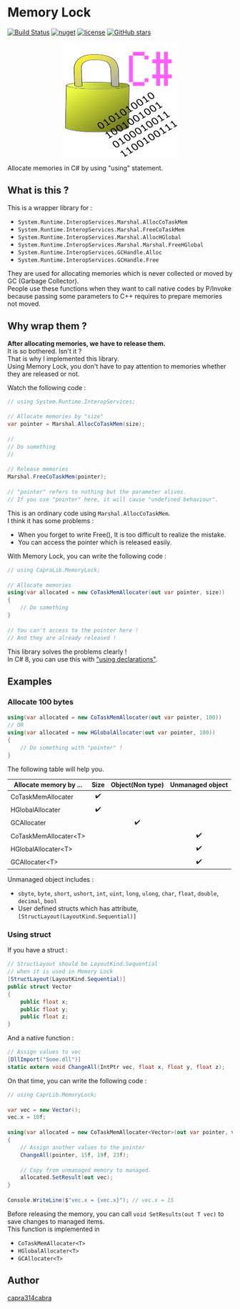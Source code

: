 # Memory Lock

[![Build Status](https://dev.azure.com/capra314cabra/MemoryLock/_apis/build/status/capra314cabra.MemoryLock?branchName=master)](https://dev.azure.com/capra314cabra/MemoryLock/_build/latest?definitionId=5&branchName=master)
[![nuget](https://img.shields.io/nuget/v/MemoryLock)](https://www.nuget.org/packages/MemoryLock/)
[![license](https://img.shields.io/github/license/capra314cabra/MemoryLock)](https://github.com/capra314cabra/MemoryLock/blob/master/LICENSE)
[![GitHub stars](https://img.shields.io/github/stars/capra314cabra/MemoryLock?style=social)](https://github.com/capra314cabra/MemoryLock)

<p align="center">
  <img src="image/icon_256.png"/>
</p>

Allocate memories in C# by using "using" statement.

## What is this ?

This is a wrapper library for :

- `System.Runtime.InteropServices.Marshal.AllocCoTaskMem`
- `System.Runtime.InteropServices.Marshal.FreeCoTaskMem`
- `System.Runtime.InteropServices.Marshal.AllocHGlobal`
- `System.Runtime.InteropServices.Marshal.Marshal.FreeHGlobal`
- `System.Runtime.InteropServices.GCHandle.Alloc`
- `System.Runtime.InteropServices.GCHandle.Free`

They are used for allocating memories which is never collected or moved by GC (Garbage Collector).  
People use these functions when they want to call native codes by P/Invoke because passing some parameters to C++ requires to prepare memories not moved.

## Why wrap them ?

__After allocating memories, we have to release them.__  
It is so bothered. Isn't it ?  
That is why I implemented this library.  
Using Memory Lock, you don't have to pay attention to memories whether they are released or not.

Watch the following code :
``` C#
// using System.Runtime.InteropServices;

// Allocate memories by "size"
var pointer = Marshal.AllocCoTaskMem(size);

//
// Do something
//

// Release memories
Marshal.FreeCoTaskMem(pointer);

// "pointer" refers to nothing but the parameter alives.
// If you use "pointer" here, it will cause "undefined behaviour".
```

This is an ordinary code using `Marshal.AllocCoTaskMem`.  
I think it has some problems : 
- When you forget to write Free(), It is too difficult to realize the mistake.
- You can access the pointer which is released easily.

With Memory Lock, you can write the following code :

``` C#
// using CapraLib.MemoryLock;

// Allocate memories
using(var allocated = new CoTaskMemAllocater(out var pointer, size))
{
    // Do something
}

// You can't access to the pointer here !
// And they are already released !
```

This library solves the problems clearly !  
In C# 8, you can use this with ["using declarations"](https://docs.microsoft.com/en-us/dotnet/csharp/whats-new/csharp-8#using-declarations).

## Examples

### Allocate 100 bytes

``` C#
using(var allocated = new CoTaskMemAllocater(out var pointer, 100))
// OR
using(var allocated = new HGlobalAllocater(out var pointer, 100))
{
    // Do something with "pointer" !
}
```

The following table will help you.

| Allocate memory by ... | Size | Object(Non type) | Unmanaged object |
|---|:---:|:---:|:---:|
| CoTaskMemAllocater | :heavy_check_mark: |
| HGlobalAllocater | :heavy_check_mark: |
| GCAllocater || :heavy_check_mark: |
| CoTaskMemAllocater&lt;T&gt; ||| :heavy_check_mark: |
| HGlobalAllocater&lt;T&gt; ||| :heavy_check_mark: |
| GCAllocater&lt;T&gt; ||| :heavy_check_mark: |

Unmanaged object includes : 
- `sbyte`, `byte`, `short`, `ushort`, `int`, `uint`, `long`, `ulong`, `char`, `float`, `double`, `decimal`, `bool`
- User defined structs which has attribute, `[StructLayout(LayoutKind.Sequential)]`

### Using struct

If you have a struct :

``` C#
// StructLayout should be LayoutKind.Sequential
// when it is used in Memory Lock
[StructLayout(LayoutKind.Sequential)]
public struct Vector
{
    public float x;
    public float y;
    public float z;
}
```

And a native function : 

``` C#
// Assign values to vec
[DllImport("Some.dll")]
static extern void ChangeAll(IntPtr vec, float x, float y, float z);
```

On that time, you can write the following code : 

``` C#
// using CaprLib.MemoryLock;

var vec = new Vector();
vec.x = 10f;

using(var allocated = new CoTaskMemAllocater<Vector>(out var pointer, vec))
{
    // Assign another values to the pointer
    ChangeAll(pointer, 15f, 19f, 23f);

    // Copy from unmanaged memory to managed.
    allocated.SetResult(out vec);
}

Console.WriteLine($"vec.x = {vec.x}"); // vec.x = 15
```

Before releasing the memory, you can call `void SetResults(out T vec)` to save changes to managed items.  
This function is implemented in

- `CoTaskMemAllocater<T>`
- `HGlobalAllocater<T>`
- `GCAllocater<T>`

## Author

[capra314cabra](https://github.com/capra314cabra)
